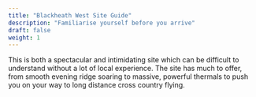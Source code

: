 ```yaml
---
title: "Blackheath West Site Guide"
description: "Familiarise yourself before you arrive"
draft: false
weight: 1
---
```


This is both a spectacular and intimidating site which can be difficult to understand without a lot of local experience. The site has much to offer, from smooth evening ridge soaring to massive, powerful thermals to push you on your way to long distance cross country flying.
